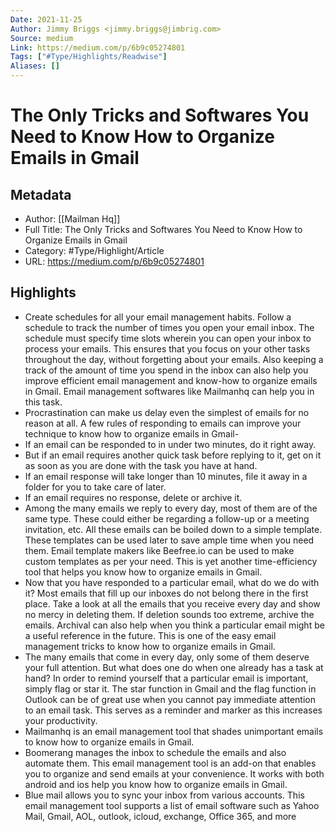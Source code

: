 ```yaml
---
Date: 2021-11-25
Author: Jimmy Briggs <jimmy.briggs@jimbrig.com>
Source: medium
Link: https://medium.com/p/6b9c05274801
Tags: ["#Type/Highlights/Readwise"]
Aliases: []
---
```

# The Only Tricks and Softwares You Need to Know How to Organize Emails in Gmail

## Metadata
- Author: [[Mailman Hq]]
- Full Title: The Only Tricks and Softwares You Need to Know How to Organize Emails in Gmail
- Category: #Type/Highlight/Article
- URL: https://medium.com/p/6b9c05274801

## Highlights
- Create schedules for all your email management habits. Follow a schedule to track the number of times you open your email inbox. The schedule must specify time slots wherein you can open your inbox to process your emails. This ensures that you focus on your other tasks throughout the day, without forgetting about your emails. Also keeping a track of the amount of time you spend in the inbox can also help you improve efficient email management and know-how to organize emails in Gmail. Email management softwares like Mailmanhq can help you in this task.
- Procrastination can make us delay even the simplest of emails for no reason at all. A few rules of responding to emails can improve your technique to know how to organize emails in Gmail-
- If an email can be responded to in under two minutes, do it right away.
- But if an email requires another quick task before replying to it, get on it as soon as you are done with the task you have at hand.
- If an email response will take longer than 10 minutes, file it away in a folder for you to take care of later.
- If an email requires no response, delete or archive it.
- Among the many emails we reply to every day, most of them are of the same type. These could either be regarding a follow-up or a meeting invitation, etc. All these emails can be boiled down to a simple template. These templates can be used later to save ample time when you need them. Email template makers like Beefree.io can be used to make custom templates as per your need. This is yet another time-efficiency tool that helps you know how to organize emails in Gmail.
- Now that you have responded to a particular email, what do we do with it? Most emails that fill up our inboxes do not belong there in the first place. Take a look at all the emails that you receive every day and show no mercy in deleting them. If deletion sounds too extreme, archive the emails. Archival can also help when you think a particular email might be a useful reference in the future. This is one of the easy email management tricks to know how to organize emails in Gmail.
- The many emails that come in every day, only some of them deserve your full attention. But what does one do when one already has a task at hand? In order to remind yourself that a particular email is important, simply flag or star it. The star function in Gmail and the flag function in Outlook can be of great use when you cannot pay immediate attention to an email task. This serves as a reminder and marker as this increases your productivity.
- Mailmanhq is an email management tool that shades unimportant emails to know how to organize emails in Gmail.
- Boomerang manages the inbox to schedule the emails and also automate them. This email management tool is an add-on that enables you to organize and send emails at your convenience. It works with both android and ios help you know how to organize emails in Gmail.
- Blue mail allows you to sync your inbox from various accounts. This email management tool supports a list of email software such as Yahoo Mail, Gmail, AOL, outlook, icloud, exchange, Office 365, and more
